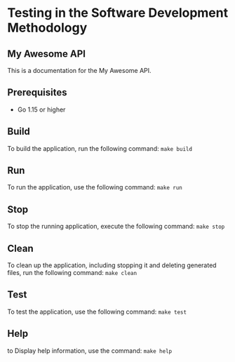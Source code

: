 # Testing in the Software Development Methodology
## My Awesome API

This is a documentation for the My Awesome API.

## Prerequisites

- Go 1.15 or higher

## Build

To build the application, run the following command:
```make build```

## Run

To run the application, use the following command:
```make run```

## Stop

To stop the running application, execute the following command:
```make stop```

## Clean

To clean up the application, including stopping it and deleting generated files, run the following command:
```make clean```

## Test

To test the application, use the following command:
```make test```

## Help

to Display help information, use the command:
```make help```
